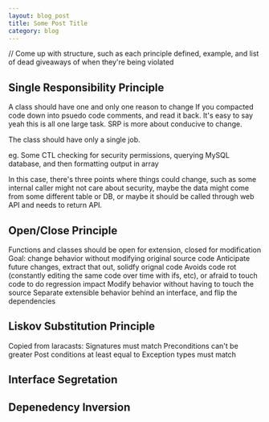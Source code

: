 ```yaml
---
layout: blog_post
title: Some Post Title
category: blog
---
```


// Come up with structure, such as each principle defined, example, and list of dead giveaways of when they're being  violated

## Single Responsibility Principle

A class should have one and only one reason to change
If you compacted code down into psuedo code comments, and read it back. It's easy to say yeah this is all one large task. SRP is more about conducive to change.

The class should have only a single job. 

eg. Some CTL  checking for security permissions, querying MySQL database, and then formatting output in array

In this case, there's three points where things could change, such as some internal caller might not care about security, maybe the data might come from some different table or DB, or maybe it should be called through web API and needs to return API.


## Open/Close Principle

Functions and classes should be open for extension, closed for modification
Goal: change behavior without modifying original source code
Anticipate future changes, extract that out, solidfy orignal code
Avoids code rot (constantly editing the same code over time with ifs, etc), or afraid to touch code to do regression impact
Modify behavior without having to touch the source
Separate extensible behavior behind an interface, and flip the dependencies

## Liskov Substitution Principle

Copied from laracasts:
Signatures must match
Preconditions can't be greater
Post conditions at least equal to
Exception types must match

## Interface Segretation 
## Depenedency Inversion
